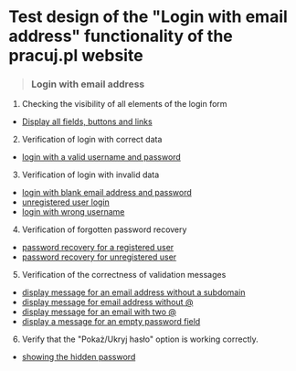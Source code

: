 # Test design of the "Login with email address" functionality of the pracuj.pl website

> ### Login with email address

1. Checking the visibility of all elements of the login form 

* [Display all fields, buttons and links](#general-information)

2. Verification of login with correct data 

* [login with a valid username and password](#general-information)

3. Verification of login with invalid data 

* [login with blank email address and password](#general-information) 
* [unregistered user login](#general-information) 
* [login with wrong username](#general-information) 

4. Verification of forgotten password recovery

* [password recovery for a registered user](#general-information) 
* [password recovery for unregistered user](#general-information) 

5. Verification of the correctness of validation messages

* [display message for an email address without a subdomain](#general-information)
* [display message for email address without @](#general-information) 
* [display message for an email with two @](#general-information) 
* [display a message for an empty password field](#general-information) 

6. Verify that the "Pokaż/Ukryj hasło" option is working correctly.

* [showing the hidden password](#general-information)
